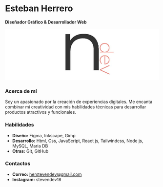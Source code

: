 # Esteban Herrero
**Diseñador Gráfico & Desarrollador Web**

![Tu Logo](profilegit.jpg)


### Acerca de mí
Soy un apasionado por la creación de experiencias digitales. Me encanta combinar mi creatividad con mis habilidades técnicas para desarrollar productos atractivos y funcionales.


### Habilidades
* **Diseño:** Figma, Inkscape, Gimp
* **Desarrollo:** Html, Css, JavaScript, React js, Tailwindcss, Node js, MySQL, Maria DB
* **Otras:** Git, GitHub


### Contactos
* **Correo:** herstevendev@gmail.com
* **Instagram:** stevendev18

